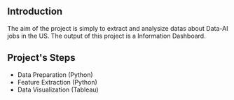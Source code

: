 ## Introduction
The aim of the project is simply to extract and analysize datas about Data-AI jobs in the US. The output of this project is a Information Dashboard.

## Project's Steps
* Data Preparation (Python)
* Feature Extraction (Python)
* Data Visualization (Tableau)
